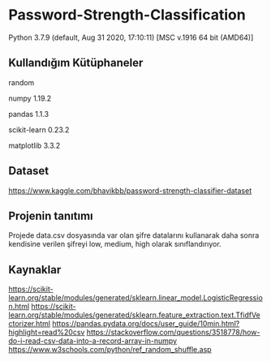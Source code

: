 # Password-Strength-Classification
Python 3.7.9 (default, Aug 31 2020, 17:10:11)
[MSC v.1916 64 bit (AMD64)]


## Kullandığım Kütüphaneler
random

numpy                  1.19.2

pandas                 1.1.3

scikit-learn           0.23.2

matplotlib             3.3.2

## Dataset
https://www.kaggle.com/bhavikbb/password-strength-classifier-dataset

## Projenin tanıtımı
Projede data.csv dosyasında var olan şifre datalarını kullanarak daha sonra kendisine verilen şifreyi low, medium, high olarak sınıflandırıyor.

## Kaynaklar
https://scikit-learn.org/stable/modules/generated/sklearn.linear_model.LogisticRegression.html
https://scikit-learn.org/stable/modules/generated/sklearn.feature_extraction.text.TfidfVectorizer.html
https://pandas.pydata.org/docs/user_guide/10min.html?highlight=read%20csv
https://stackoverflow.com/questions/3518778/how-do-i-read-csv-data-into-a-record-array-in-numpy
https://www.w3schools.com/python/ref_random_shuffle.asp
